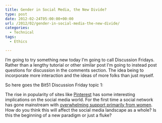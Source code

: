 ```yaml
---
title: Gender in Social Media, the New Divide?
type: post
date: 2012-02-24T05:00:00+00:00
url: /2012/02/gender-in-social-media-the-new-divide/
categories:
  - Technical
tags:
  - Ethics

---
```

<p class="has-text-align-left">
  I’m going to try something new today I’m going to call Discussion Fridays. Rather than a lengthy tutorial or other similar post I’m going to instead post questions for discussion in the comments section. The idea being to incorporate more interaction and the ideas of more folks than just myself.
</p>

So here goes the Bit51 Discussion Friday topic 1:

The rise in popularity of sites like <a title="Pinterest" href="http://pinterest.com/" target="_blank" rel="noopener noreferrer">Pinterest</a> has some interesting implications on the social media world. For the first time a social network has gone mainstream with <a title="NPR: So Pinterest Is A Woman's World. Does That Matter?" href="http://www.npr.org/blogs/alltechconsidered/2012/02/22/147222619/so-pinterest-is-a-womans-world-does-that-matter" target="_blank" rel="noopener noreferrer">overwhelming support primarily from women</a>. How do you think this will affect the social media landscape as a whole? Is this the beginning of a new&nbsp;paradigm&nbsp;or just a fluke?